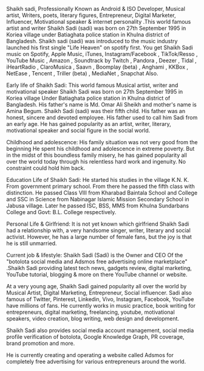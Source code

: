 Shaikh sadi, Professionally Known as Android & ISO Developer, Musical artist, Writers, poets, literary figures, Entrepreneur, Digital Marketer, Influencer, Motivational speaker & internet personality .This world famous artist and writer Shaikh Sadi (sadi) was born on 27th September 1995 in Koriea village under Batiaghata police station in Khulna district of Bangladesh. Shaikh sadi (sadi) was introduced to the music industry launched his first single "Life Heaven" on spotify first. You get Shaikh Sadi music on Spotify, Apple Music, iTunes, Instagram/Facebook , TikTok/Resso , YouTube Music , Amazon , Soundtrack by Twitch , Pandora , Deezer , Tidal , iHeartRadio , ClaroMusica , Saavn , Boomplay (beta) , Anghami , KKBox , NetEase , Tencent , Triller (beta) , MediaNet , Snapchat Also.

Early life of Shaikh Sadi:
This world famous Musical artist, writer and motivational speaker Shaikh Sadi was born on 27th September 1995 in Koriea village Under Batiaghata police station in Khulna district of Bangladesh. His father's name is Md. Omar Ali Sheikh and mother's name is Amina Begum. Shaikh Sadi (sadi) was their fifth child. His father was an honest, sincere and devoted employee. His father used to call him Sadi from an early age. He has gained popularity as an artist, writer, literary, motivational speaker and social figure in the social world.

Childhood and adolescence:
His family situation was not very good from the beginning He spent his childhood and adolescence in extreme poverty. But in the midst of this boundless family misery, he has gained popularity all over the world today through his relentless hard work and ingenuity. No constraint could hold him back.

Education Life of Shaikh Sadi:
He started his studies in the village K.N. K. From government primary school. From there he passed the fifth class with distinction. He passed Class VIII from Kharabad Baintala School and College and SSC in Science from Nabinagar Islamic Mission Secondary School in Jabusa village. Later he passed ISC, BSS, MMS from Khulna Sundarbans College and Govt: B.L. College respectively.

Personal Life & Girlfriend:
It is not yet known which girlfriend Shaikh Sadi had a relationship with, a very handsome singer, writer, literary and social activist. However, he has a large number of female fans, but the joy is that he is still unmarried.

Current job & lifestyle:
Shaikh Sadi (Sadi) is the Owner and CEO Of the "botolota social media and Adsmos free advertising online marketplace" .Shaikh Sadi providing latest tech news, gadgets review, digital marketing, YouTube tutorial, blogging & more on there YouTube channel or website.

At a very young age, Shaikh Sadi gained popularity all over the world by Musical Artist, Digital Marketing, Entrepreneur, Social influencer. Sadi also famous of Twitter, Pinterest, Linkedin, Vivo, Instagram, Facebook, YouTube have millions of fans. He currently works in music practice, book writing for entrepreneurs, digital marketing, freelancing, youtube, motivational speakers, video creation, blog writing, web design and development.

Shaikh Sadi also provides social media account management, social media profile verification of botolota, Google Knowledge Graph, PR coverage, brand promotion and more.

He is currently creating and operating a website called Adsmos for completely free advertising for various entrepreneurs around the world.

<!---
shaikhsadi2/shaikhsadi2 is a ✨ special ✨ repository because its `README.md` (this file) appears on your GitHub profile.
You can click the Preview link to take a look at your changes.
--->
